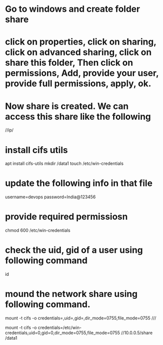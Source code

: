 # Go to windows and create folder share 
# click on properties, click on sharing, click on advanced sharing, click on share this folder, Then click on permissions, Add, provide your user, provide full permissions, apply, ok.
#  Now share is created. We can access this share like the following
//ip/<share>

# install cifs utils
apt install cifs-utils
mkdir /data1
touch /etc/win-credentials
# update the following info in that file
username=devops
password=India@123456

# provide required permissiosn
chmod 600 /etc/win-credentials
# check the uid, gid of a user using following command
id
# mound the network share using following command.
mount -t cifs -o credentials=<credPath>,uid=<uid>,gid=<gid>,dir_mode=0755,file_mode=0755 //<privateIP>/<shareName> <mount point>

mount -t cifs -o credentials=/etc/win-credentials,uid=0,gid=0,dir_mode=0755,file_mode=0755 //10.0.0.5/share /data1
